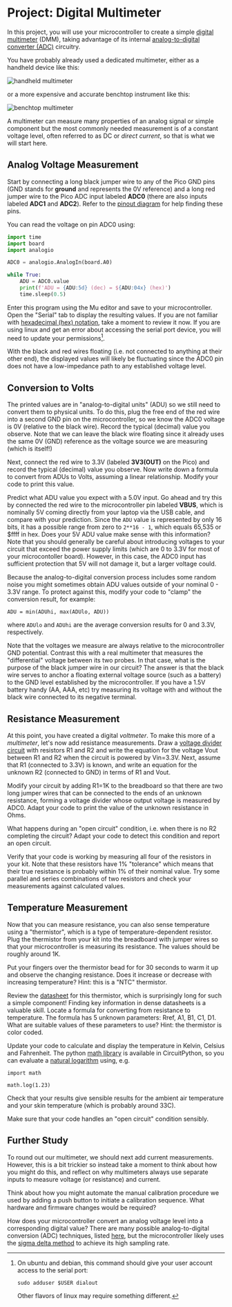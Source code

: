 # Project: Digital Multimeter

In this project, you will use your microcontroller to create a simple [digital multimeter](https://en.wikipedia.org/wiki/Multimeter) (DMM), taking advantage of its internal [analog-to-digital converter (ADC)](https://en.wikipedia.org/wiki/Analog-to-digital_converter) circuitry.

You have probably already used a dedicated multimeter, either as a handheld device like this:

![handheld multimeter](https://upload.wikimedia.org/wikipedia/commons/thumb/f/f1/Fluke87-V_Multimeter.jpg/285px-Fluke87-V_Multimeter.jpg)

or a more expensive and accurate benchtop instrument like this:

![benchtop multimeter](https://upload.wikimedia.org/wikipedia/commons/thumb/e/e2/Benchtop_multimeter.jpg/591px-Benchtop_multimeter.jpg)

A multimeter can measure many properties of an analog signal or simple component but the most commonly needed measurement is of a constant voltage level, often referred to as DC or *direct current*, so that is what we will start here.

## Analog Voltage Measurement

Start by connecting a long black jumper wire to any of the Pico GND pins (GND stands for **ground** and represents the 0V reference) and a long red jumper wire to the Pico ADC input labeled **ADC0** (there are also inputs labeled **ADC1** and **ADC2**).  Refer to the [pinout diagram](Pico) for help finding these pins.

You can read the voltage on pin ADC0 using:
```python
import time
import board
import analogio

ADC0 = analogio.AnalogIn(board.A0)

while True:
    ADU = ADC0.value
    print(f'ADU = {ADU:5d} (dec) = ${ADU:04x} (hex)')
    time.sleep(0.5)
```
Enter this program using the Mu editor and save to your microcontroller. Open the "Serial" tab to display the resulting values.  If you are not familiar with [hexadecimal (hex) notation](https://www.youtube.com/watch?v=4EJay-6Bioo), take a moment to review it now.  If you are using linux and get an error about accessing the serial port device, you will need to update your permissions[^linuxperms].

[^linuxperms]:
    On ubuntu and debian, this command should give your user account access to the serial port:
    ```
    sudo adduser $USER dialout
    ```
    Other flavors of linux may require something different.

With the black and red wires floating (i.e. not connected to anything at their other end), the displayed values will likely be fluctuating since the ADC0 pin does not have a low-impedance path to any established voltage level.

## Conversion to Volts

The printed values are in "analog-to-digital units" (ADU) so we still need to convert them to physical units.
To do this, plug the free end of the red wire into a second GND pin on the microcontroller, so we know the ADC0 voltage is 0V (relative to the black wire).  Record the typical (decimal) value you observe.  Note that we can leave the black wire floating since it already uses the same 0V (GND) reference as the voltage source we are measuring (which is itself!)

Next, connect the red wire to 3.3V (labeled **3V3(OUT)** on the Pico) and record the typical (decimal) value you observe.  Now write down a formula to convert from ADUs to Volts, assuming a linear relationship.  Modify your code to print this value.

Predict what ADU value you expect with a 5.0V input.  Go ahead and try this by connected the red wire to the microcontroller pin labeled **VBUS**, which is nominally 5V coming directly from your laptop via the USB cable, and compare with your prediction.  Since the `ADU` value is represented by only 16 bits, it has a possible range from zero to `2**16 - 1`, which equals 65,535 or $ffff in hex.  Does your 5V ADU value make sense with this information?  Note that you should generally be careful about introducing voltages to your circuit that exceed the power supply limits (which are 0 to 3.3V for most of your microcontoller board).  However, in this case, the ADC0 input has sufficient protection that 5V will not damage it, but a larger voltage could.

Because the analog-to-digital conversion process includes some random noise you might sometimes obtain
ADU values outside of your nominal 0 - 3.3V range.  To protect against this, modify your code to "clamp" the conversion result, for example:
```
ADU = min(ADUhi, max(ADUlo, ADU))
```
where `ADUlo` and `ADUhi` are the average conversion results for 0 and 3.3V, respectively.

Note that the voltages we measure are always relative to the microcontroller GND potential. Contrast this with
a real multimeter that measures the "differential" voltage between its two probes. In that case,
what is the purpose of the black jumper wire in our circuit?  The answer is that the black wire serves to anchor a floating external voltage source (such as a battery) to the GND level established by the microcontroller.  If you have a 1.5V battery handy (AA, AAA, etc) try measuring its voltage with and without the black wire connected to its negative terminal.

## Resistance Measurement

At this point, you have created a digital *voltmeter*.  To make this more of a *multimeter*, let's now add
resistance measurements.  Draw a [voltage divider circuit](https://learn.sparkfun.com/tutorials/voltage-dividers) with resistors R1 and R2 and write the equation for the voltage Vout between R1 and R2 when the circuit is powered by Vin=3.3V.  Next, assume that R1 (connected to 3.3V) is known, and write an equation for the unknown R2 (connected to GND) in terms of R1 and Vout.

Modify your circuit by adding R1=1K to the breadboard so that there are two long jumper wires that can be connected to the ends of an unknown resistance, forming a voltage divider whose output voltage is measured by ADC0. Adapt your code to print the value of the unknown resistance in Ohms.

What happens during an "open circuit" condition, i.e. when there is no R2 completing the circuit? Adapt your
code to detect this condition and report an open circuit.

Verify that your code is working by measuring all four of the resistors in your kit. Note that these resistors
have 1% "tolerance" which means that their true resistance is probably within 1% of their nominal value. Try some
parallel and series combinations of two resistors and check your measurements against calculated values.

## Temperature Measurement

Now that you can measure resistance, you can also sense temperature using a "thermistor", which is a type of temperature-dependent resistor.  Plug the thermistor from your kit into the breadboard with jumper wires so that
your microcontroller is measuring its resistance.  The values should be roughly around 1K.

Put your fingers over the thermistor bead for for 30 seconds to warm it up and observe the changing resistance. Does it increase or decrease with increasing temperature?  Hint: this is a "NTC" thermistor.

Review the [datasheet](https://github.com/dkirkby/E4S/raw/main/datasheets/thermistor.pdf) for this thermistor, which is surprisingly long for such a simple component!  Finding key information in dense datasheets is a valuable skill.  Locate a formula for converting from resistance to temperature.  The formula has 5 unknown parameters: Rref, A1, B1, C1, D1.  What are suitable values of these parameters to use?  Hint: the thermistor
is color coded.

Update your code to calculate and display the temperature in Kelvin, Celsius and Fahrenheit.  The python
[math library](https://docs.python.org/3/library/math.html) is available in CircuitPython, so you can evaluate a [natural logarithm](https://docs.python.org/3/library/math.html#power-and-logarithmic-functions) using, e.g.
```
import math

math.log(1.23)
```
Check that your results give sensible results for the ambient air temperature and your skin temperature (which
is probably around 33C).

Make sure that your code handles an "open circuit" condition sensibly.

## Further Study

To round out our multimeter, we should next add current measurements.  However, this is a bit trickier so
instead take a moment to think about how you might do this, and reflect on why multimeters always use
separate inputs to measure voltage (or resistance) and current.

Think about how you might automate the manual calibration procedure we used by adding a push button to initiate a calibration sequence.  What hardware and firmware changes would be required?

How does your microcontroller convert an analog voltage level into a corresponding digital value?  There are many possible analog-to-digital conversion (ADC) techniques, listed [here](https://en.wikipedia.org/wiki/Analog-to-digital_converter#Types), but the microcontroller likely uses the [sigma delta method](https://en.wikipedia.org/wiki/Delta-sigma_modulation#Analog_to_digital_conversion) to achieve its high sampling rate.
